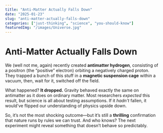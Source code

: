 ```yaml
---
title: "Anti-Matter Actually Falls Down"
date: "2025-01-23"
slug: "anti-matter-actually-falls-down"
categories: ["just-thinking", "science", "you-should-know"]
featuredImg: "/images/Universe.jpg"
---
```


# Anti-Matter Actually Falls Down

We (well not me, again) recently created **antimatter hydrogen**, consisting of a positron (the “positive” electron) orbiting a negatively charged proton. They trapped a bunch of this stuff in a **magnetic suspension cage** within a vacuum, then, wait for it,  switched off the field.

What happened? **It dropped.** Gravity behaved exactly the same on antimatter as it does on ordinary matter. Most researchers *expected* this result, but science is all about testing assumptions. If it *hadn’t* fallen, it would’ve flipped our understanding of physics upside down.

So, it’s not the most shocking outcome—but it’s still a **thrilling** confirmation that nature runs by rules we can trust. And who knows? The next experiment might reveal something that doesn’t behave so predictably.